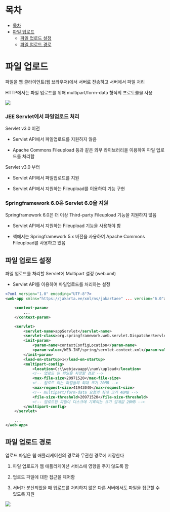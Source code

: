 # 목차
- [목차](#목차)
- [파일 업로드](#파일-업로드)
  - [파일 업로드 설정](#파일-업로드-설정)
  - [파일 업로드 경로](#파일-업로드-경로)

# 파일 업로드
파일을 웹 클라이언트(웹 브라우저)에서 서버로 전송하고 서버에서 파일 처리

HTTP에서는 파일 업로드를 위해 multipart/form-data 형식의 프로토콜을 사용

![](https://i.imgur.com/Eb8MccF.png)

<!-- omit in toc -->
### JEE Servlet에서 파일업로드 처리
Servlet v3.0 이전
- Servlet API에서 파일업로드를 지원하지 않음

- Apache Commons Fileupload 등과 같은 외부 라이브러리을 이용하여 파일 업로드를 처리함

Servlet v3.0 부터
- Servlet API에서 파일업로드를 지원

- Servlet API에서 지원하는 Fileupload를 이용하여 기능 구현

<!-- omit in toc -->
### Springframework 6.0은 Servlet 6.0을 지원
Springframework 6.0은 더 이상 Third-party Fileupload 기능을 지원하지 않음
- Servlet API에서 지원하는 Fileupload 기능을 사용해야 함

- 책에서는 Springframework 5.x 버전을 사용하여 Apache Commons Fileupload를 사용하고 있음

## 파일 업로드 설정
파일 업로드를 처리할 Servlet에 Multipart 설정 (web.xml)
- Servlet API를 이용하여 파일업로드를 처리하는 설정

```xml
<?xml version="1.0" encoding="UTF-8"?>
<web-app xmlns="https://jakarta.ee/xml/ns/jakartaee" ... version="6.0">

    <context-param>
        ...
    </context-param>

    <servlet>
        <servlet-name>appServlet</servlet-name>
        <servlet-class>org.springframework.web.servlet.DispatcherServlet</servlet-class>
        <init-param>
            <param-name>contextConfigLocation</param-name>
            <param-value>/WEB-INF/spring/servlet-context.xml</param-value>
        </init-param>
        <load-on-startup>1</load-on-startup>
        <multipart-config>
            <location>C:\\webjavaapp\\num\\upload</location>
            <!-- 업로드 된 파일을 저장할 경로 -->
            <max-file-size>20971520</max-file-size>
            <!-- 업로드 되는 파일들의 최대 크기 20MB -->
            <max-request-size>41943040</max-request-size>
            <!-- multipart/form-data 요청의 최대 크기 40MB -->
            <file-size-threshold>20971520</file-size-threshold>
            <!-- 업로드된 파일이 디스크에 기록되는 크기 임계값 20MB -->
        </multipart-config>
    </servlet>

    ...
</web-app>
```

## 파일 업로드 경로
업로드 파일은 웹 애플리케이션의 경로와 무관한 경로에 저장한다
1. 파일 업로드가 웹 애플리케이션 서비스에 영향을 주지 않도록 함

2. 업로드 파일에 대한 접근을 제어함

3. 서버가 분산되었을 때 업로드를 처리하지 않은 다른 서버에서도 파일을 접근할 수 있도록 지원

![](https://i.imgur.com/o80FCow.png)